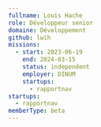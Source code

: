 ```yaml
---
fullname: Louis Hache
role: Développeur senior
domaine: Développement
github: lwih
missions:
  - start: 2023-06-19
    end: 2024-03-15
    status: independent
    employer: DINUM
    startups:
      - rapportnav
startups:
  - rapportnav
memberType: beta
---
```

